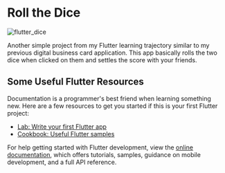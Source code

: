 # Roll the Dice

![flutter_dice](https://user-images.githubusercontent.com/46517096/170357746-f80fa1d7-709b-40bb-bd81-3ca2c848f3d6.png)

Another simple project from my Flutter learning trajectory similar
to my previous digital business card application. This app basically
rolls the two dice when clicked on them and settles the score with
your friends.

## Some Useful Flutter Resources

Documentation is a programmer's best friend when learning something new. Here are 
a few resources to get you started if this is your first Flutter project:

- [Lab: Write your first Flutter app](https://docs.flutter.dev/get-started/codelab)
- [Cookbook: Useful Flutter samples](https://docs.flutter.dev/cookbook)

For help getting started with Flutter development, view the
[online documentation](https://docs.flutter.dev/), which offers tutorials,
samples, guidance on mobile development, and a full API reference.
